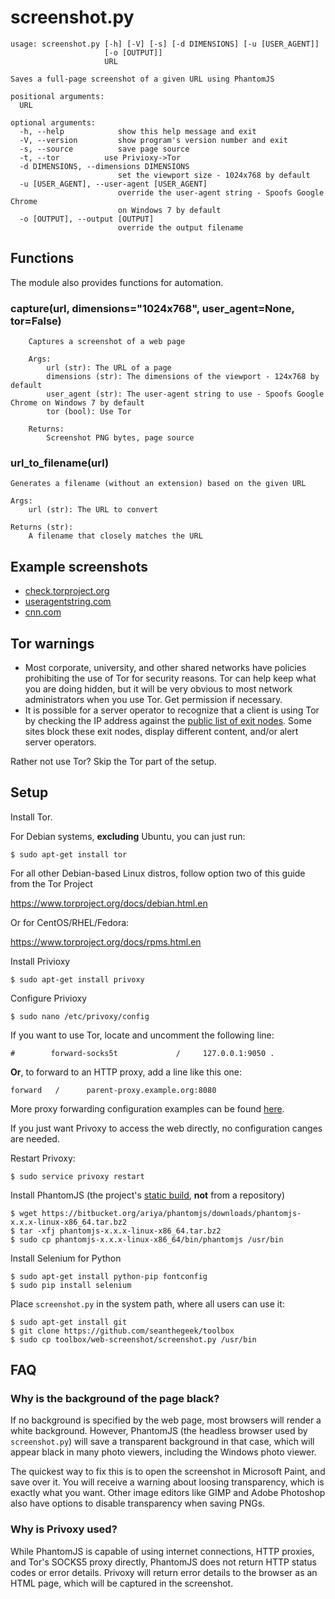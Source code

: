 screenshot.py
=============

    usage: screenshot.py [-h] [-V] [-s] [-d DIMENSIONS] [-u [USER_AGENT]]
                         [-o [OUTPUT]]
                         URL
    
    Saves a full-page screenshot of a given URL using PhantomJS
    
    positional arguments:
      URL
    
    optional arguments:
      -h, --help            show this help message and exit
      -V, --version         show program's version number and exit
      -s, --source          save page source
      -t, --tor          use Privioxy->Tor
      -d DIMENSIONS, --dimensions DIMENSIONS
                            set the viewport size - 1024x768 by default
      -u [USER_AGENT], --user-agent [USER_AGENT]
                            override the user-agent string - Spoofs Google Chrome
                            on Windows 7 by default
      -o [OUTPUT], --output [OUTPUT]
                            override the output filename



Functions
---------

The module also provides functions for automation.

### capture(url, dimensions="1024x768", user_agent=None, tor=False)
    
        Captures a screenshot of a web page
        
        Args:
            url (str): The URL of a page
            dimensions (str): The dimensions of the viewport - 124x768 by default
            user_agent (str): The user-agent string to use - Spoofs Google Chrome on Windows 7 by default
            tor (bool): Use Tor
    
        Returns:
            Screenshot PNG bytes, page source

### url_to_filename(url)

    Generates a filename (without an extension) based on the given URL

    Args:
        url (str): The URL to convert

    Returns (str):
        A filename that closely matches the URL

 
Example screenshots
-------------------
 
 - [check.torproject.org](https://imgur.com/z3sRZjU)
 - [useragentstring.com](https://imgur.com/8SJ4uwL)
 - [cnn.com](https://imgur.com/pYrkAdj)

Tor warnings
------------

- Most corporate, university, and other shared networks have policies
prohibiting the use of Tor for security reasons. Tor can help keep what you are
doing hidden, but it will be very obvious to most network administrators when
you use Tor. Get permission if necessary.
- It is possible for a server operator to recognize that a client is using Tor
by checking the IP address against the
[public list of exit nodes](https://check.torproject.org/exit-addresses). Some
sites block these exit nodes, display different content, and/or alert
server operators.

Rather not use Tor? Skip the Tor part of the setup. 

Setup
-----

Install Tor.

For Debian systems, **excluding** Ubuntu, you can just run:

    $ sudo apt-get install tor

For all other Debian-based Linux distros, follow option two of this guide from the
Tor Project

https://www.torproject.org/docs/debian.html.en

Or for CentOS/RHEL/Fedora:

https://www.torproject.org/docs/rpms.html.en

Install Privioxy

    $ sudo apt-get install privoxy

Configure Privioxy

    $ sudo nano /etc/privoxy/config

If you want to use Tor, locate and uncomment the following line:

    #        forward-socks5t             /     127.0.0.1:9050 .

__Or__, to forward to an HTTP proxy, add a line like this one:

    forward   /      parent-proxy.example.org:8080
      
More proxy forwarding configuration examples can be found
[here](https://www.privoxy.org/user-manual/config.html#FORWARD).

If you just want Privoxy to access the web directly, no configuration
canges are needed.

Restart Privoxy:

    $ sudo service privoxy restart

Install PhantomJS (the project's [static build](http://phantomjs.org/download.html), **not** from a repository)

    $ wget https://bitbucket.org/ariya/phantomjs/downloads/phantomjs-x.x.x-linux-x86_64.tar.bz2
    $ tar -xfj phantomjs-x.x.x-linux-x86_64.tar.bz2
    $ sudo cp phantomjs-x.x.x-linux-x86_64/bin/phantomjs /usr/bin

Install Selenium for Python

    $ sudo apt-get install python-pip fontconfig
    $ sudo pip install selenium

Place `screenshot.py` in the system path, where all users can use it:

    $ sudo apt-get install git
    $ git clone https://github.com/seanthegeek/toolbox
    $ sudo cp toolbox/web-screenshot/screenshot.py /usr/bin

FAQ
---

### Why is the background of the page black?

If no background is specified by the web page, most browsers will render a
white background. However, PhantomJS (the headless browser used by
`screenshot.py`) will save a transparent background in that case, which  will
appear black in many photo viewers, including the Windows photo viewer.

The quickest way to fix this is to open the screenshot in Microsoft Paint, and
save over it. You will receive a warning about loosing transparency, which is
exactly what you want. Other image editors like GIMP and Adobe Photoshop
also have options to disable transparency when saving PNGs.

### Why is Privoxy used?

While PhantomJS is capable of using internet connections, HTTP proxies,
and Tor's SOCKS5 proxy directly, PhantomJS does not return HTTP status
codes or error details. Privoxy will return error details to the browser
as an HTML page, which will be captured in the screenshot.
